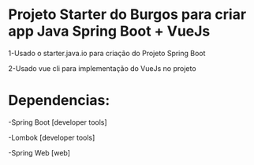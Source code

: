 # Projeto Starter do Burgos para criar app Java Spring Boot + VueJs

1-Usado o starter.java.io para criação do Projeto Spring Boot

2-Usado vue cli para implementação do VueJs no projeto

# Dependencias:

-Spring Boot [developer tools]

-Lombok [developer tools]

-Spring Web [web]
